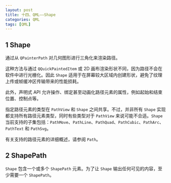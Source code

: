 ```yaml
---
layout: post
title: 十四、QML——Shape
categories: QML
tags: [QML]
---
```


## 1 Shape

通过从 `QPainterPath` 对几何图形进行三角化来渲染路径。

这种方法与通过 `QQuickPaintedItem` 或 2D 画布渲染形状不同，因为路径不会在软件中进行光栅化。因此 `Shape` 适用于在屏幕较大区域内创建形状，避免了纹理上传或帧缓冲区传输带来的性能损耗。

此外，声明式 API 允许操作、绑定甚至动画化路径元素的属性，例如起始和结束位置、控制点等。

指定路径元素的类型在 `PathView` 和 `Shape` 之间共享。不过，并非所有 `Shape` 实现都支持所有路径元素类型，同时有些类型对于 `PathView` 来说可能不合适。`Shape` 当前支持的子集包括：`PathMove`、`PathLine`、`PathQuad`、`PathCubic`、`PathArc`、`PathText` 和 `PathSvg`。

有关支持的路径元素的详细概述，请参阅 `Path`。

## 2 ShapePath

`Shape` 包含一个或多个 `ShapePath` 元素。为了让 `Shape` 输出任何可见的内容，至少需要一个 `ShapePath`。

